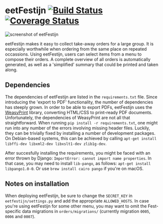 # eetFestijn [![Build Status](https://travis-ci.org/thaliawww/eetFestijn.svg?branch=master)](https://travis-ci.org/thaliawww/eetFestijn) [![Coverage Status](https://coveralls.io/repos/thaliawww/eetFestijn/badge.svg)](https://coveralls.io/r/thaliawww/eetFestijn)

![screenshot of eetFestijn](doc/screenshot.png)

eetFestijn makes it easy to collect take-away orders for a large group. It is especially worthwhile when ordering from the same place on repeated occassions. Using eetFestijn, users can select items from a menu to compose their orders. A complete overview of all orders is automatically generated, as well as a 'simplified' summary that could be printed and taken along.

## Dependencies

The dependencies of eetFestijn are listed in the `requirements.txt` file. Since introducing the 'export to PDF' functionality, the number of dependencies has steeply grown. In order to be able to export PDFs, eetFestijn uses the [WeasyPrint](http://weasyprint.org/) library, converting HTML/CSS to print-ready PDF documents. Unfortunately, the dependencies of WeasyPrint are not all that straightforward. When running `pip install -r requirements.txt`, one might run into any number of the errors involving missing header files. Luckily, they can be trivially fixed by installing a number of development packages. On Debian-based systems, this can be achieved by calling `apt-get install libffi-dev libxml2-dev libxslt1-dev zlib1g-dev`.

After succesfully installing the requirements, you might be faced with an error thrown by Django: `ImportError: cannot import name properties`. In that case, you may need to install `lib-pango`, as follows: `apt-get install libpango1.0-0`. Or use `brew install cairo pango` if you're on macOS.

## Notes on installation

When deploying eetFestijn, be sure to change the `SECRET_KEY` in `eetfestijn/settings.py` and add the appropriate `ALLOWED_HOSTS`. In case you're using eetFestijn for some other menu, you may want to omit the Fest-specific data migrations in `orders/migrations/` (currently migration `0005`, `0006` and `0007`).
